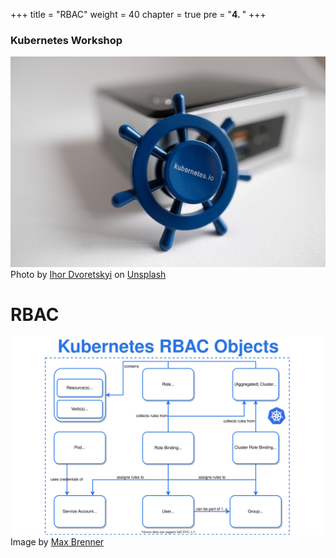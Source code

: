 +++
title = "RBAC"
weight = 40
chapter = true
pre = "<b>4. </b>"
+++

### Kubernetes Workshop
![Kubernetes](images/ihor-dvoretskyi0-unsplash.jpg?classes=border)
Photo by <a href="https://unsplash.com/@ihor_dvoretskyi?utm_source=unsplash&utm_medium=referral&utm_content=creditCopyText">Ihor Dvoretskyi</a> on <a href="https://unsplash.com/collections/4540457/kubernetes?utm_source=unsplash&utm_medium=referral&utm_content=creditCopyText">Unsplash</a>
# RBAC


![RBAC](images/k8s-rbac.svg?classes=border)
Image by <a href="https://brennerm.github.io/posts/kubernetes-overview-diagrams.html&utm_content=creditCopyText">Max Brenner</a>

